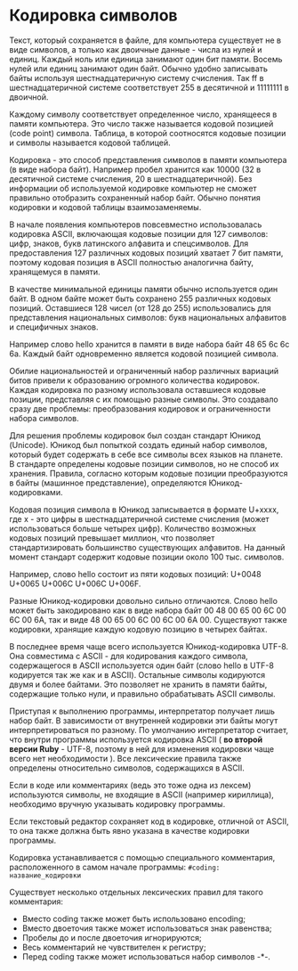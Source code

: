 # Кодировка символов

Текст, который сохраняется в файле, для компьютера существует не в виде символов, а только как двоичные данные - числа из нулей и единиц. Каждый ноль или единица занимают один бит памяти. Восемь нулей или единиц занимают один байт. Обычно удобно записывать байты используя шестнадцатеричную систему счисления. Так ff в шестнадцатеричной системе соответствует 255 в десятичной и 11111111 в двоичной.

Каждому символу соответствует определенное число, хранящееся в памяти компьютера. Это число также называется кодовой позицией (code point) символа. Таблица, в которой соотносятся кодовые позиции и символы называется кодовой таблицей.

Кодировка - это способ представления символов в памяти компьютера (в виде набора байт). Например пробел хранится как 10000 (32 в десятичной системе счисления, 20 в шестнадцатеричной). Без информации об используемой кодировке компьютер не сможет правильно отобразить сохраненный набор байт. Обычно понятия кодировки и кодовой таблицы взаимозаменяемы.

В начале появления компьютеров повсевместно использовалась кодировка ASCII, включающая кодовые позиции для 127 символов: цифр, знаков, букв латинского алфавита и спецсимволов. Для предоставления 127 различных кодовых позиций хватает 7 бит памяти, поэтому кодовая позиция в ASCII полностью аналогична байту, хранящемуся в памяти.

В качестве минимальной единицы памяти обычно используется один байт. В одном байте может быть сохранено 255 различных кодовых позиций. Оставшиеся 128 чисел (от 128 до 255) использовались для представления национальных символов: букв национальных алфавитов и специфичных знаков.

Например слово hello хранится в памяти в виде набора байт 48 65 6c 6с 6a. Каждый байт одновременно является кодовой позицией символа.

Обилие национальностей и ограниченный набор различных вариаций битов привели к образованию огромного количества кодировок. Каждая кодировка по разному использовала оставшиеся кодовые позиции, представляя с их помощью разные символы. Это создавало сразу две проблемы: преобразования кодировок и ограниченности набора символов.

Для решения проблемы кодировок был создан стандарт Юникод (Unicode). Юникод был попыткой создать единый набор символов, который будет содержать в себе все символы всех языков на планете. В стандарте определены кодовые позиции символов, но не способ их хранения. Правила, согласно которым кодовые позиции преобразуются в байты (машинное представление), определяются Юникод-кодировками.

Кодовая позиция символа в Юникод записывается в формате U+xxxx, где x - это цифры в шестнадцатеричной системе счисления (может использоваться больше четырех цифр). Количество возможных кодовых позиций превышает миллион, что позволяет стандартизировать большинство существующих алфавитов. На данный момент стандарт содержит кодовые позиции около 100 тыс. символов.

Например, слово hello состоит из пяти кодовых позиций: U+0048 U+0065 U+006C U+006C U+006F.

Разные Юникод-кодировки довольно сильно отличаются. Слово hello может быть закодировано как в виде набора байт 00 48 00 65 00 6С 00 6С 00 6А, так и виде 48 00 65 00 6С 00 6С 00 6А 00. Существуют также кодировки, хранящие каждую кодовую позицию в четырех байтах.

В последнее время чаще всего используется Юникод-кодировка UTF-8. Она совместима с ASCII - для кодирования каждого символа, содержащегося в ASCII используется один байт (слово hello в UTF-8 кодируется так же как и в ASCII). Остальные символы кодируются двумя и более байтами. Это позволяет не хранить в памяти байты, содержащие только нули, и правильно обрабатывать ASCII символы.

Приступая к выполнению программы, интерпретатор получает лишь набор байт. В зависимости от внутренней кодировки эти байты могут интерпретироваться по разному. По умолчанию интерпретатор считает, что внутри программы используется кодировка ASCII ( **во второй версии Ruby** - UTF-8, поэтому в ней для изменения кодировки чаще всего нет необходимости ). Все лексические правила также определены относительно символов, содержащихся в ASCII.

Если в коде или комментариях (ведь это тоже одна из лексем) используются символы, не входящие в ASCII (например кириллица), необходимо вручную указывать кодировку программы.

Если текстовый редактор сохраняет код в кодировке, отличной от ASCII, то она также должна быть явно указана в качестве кодировки программы.

Кодировка устанавливается с помощью специального комментария, расположенного в самом начале программы: `#coding: название_кодировки`

Существует несколько отдельных лексических правил для такого комментария:

+ Вместо coding также может быть использовано encoding;
+ Вместо двоеточия также может использоваться знак равенства;
+ Пробелы до и после двоеточия игнорируются;
+ Весь комментарий не чувствителен к регистру;
+ Перед coding также может использоваться набор символов -*-.